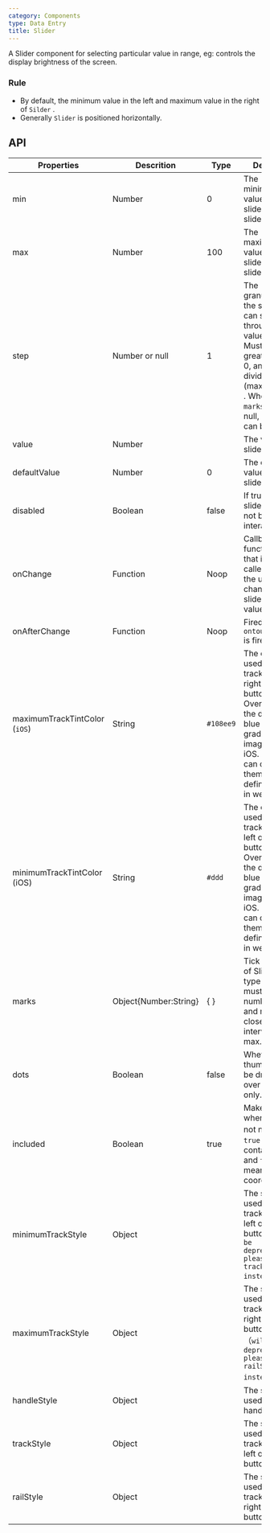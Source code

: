 ```yaml
---
category: Components
type: Data Entry
title: Slider
---
```


A Slider component for selecting particular value in range, eg: controls the display brightness of the screen.

### Rule
- By default, the minimum value in the left and maximum value in the right of `Silder` .
- Generally `Slider` is positioned horizontally.

## API

Properties | Descrition | Type | Default
-----------|------------|------|--------
| min    |  Number     | 0     | The minimum value the slider can slide to. |
| max    |  Number     | 100    | The maximum value the slider can slide to. |
| step    |  Number or null     | 1    | The granularity the slider can step through values. Must greater than 0, and be divided by (max - min) . When `marks` no null, `step` can be `null`. |
| value    |  Number  |     | The value of slider. |
| defaultValue    |  Number   | 0     | The default value of slider. |
| disabled    |  Boolean     | false    | If true, the slider will not be interactable. |
| onChange    |  Function     | Noop    | Callback function that is called when the user changes the slider's value. |
| onAfterChange    |  Function     | Noop    | Fired when `ontouchend` is fired. |
| maximumTrackTintColor (`iOS`)   |  String     | `#108ee9`    | The color used for the track to the right of the button. Overrides the default blue gradient image on iOS. ( Also can custom theme to define color in web) |
| minimumTrackTintColor (iOS)   |  String     | `#ddd`    | The color used for the track to the left of the button. Overrides the default blue gradient image on iOS. ( Also can custom theme to define color in web) |
| marks   |  Object{Number:String}     | { }    | Tick mark of Slider, type of key must be number, and must in closed interval min, max. |
| dots   |  Boolean     | false    | Whether the thumb can be dragged over tick only. |
| included  |  Boolean     | true    | Make effect when `marks` not null，`true` means containment and `false` means coordinative |
| minimumTrackStyle  |  Object     |   | The style used for the track to the left of the button.(`will be deprecate, please use trackStyle instead`)|
| maximumTrackStyle  |  Object     |    | The style used for the track to the right of the button.（`will be deprecate, please use railStyle instead`）  |
| handleStyle  |  Object     |    | The style used for handle.  |
| trackStyle  | Object     |    | The style used for the track to the left of the button. |
| railStyle  |  Object     |   | The style used for the track to the right of the button. |
